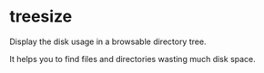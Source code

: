 treesize
========

Display the disk usage in a browsable directory tree.

It helps you to find files and directories wasting much disk space.
